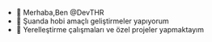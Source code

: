 - 👋 Merhaba,Ben @DevTHR
- 🌱 Şuanda hobi amaçlı geliştirmeler yapıyorum
- 💞️ Yerelleştirme çalışmaları ve özel projeler yapmaktayım

<!---
DevTHR/DevTHR is a ✨ special ✨ repository because its `README.md` (this file) appears on your GitHub profile.
You can click the Preview link to take a look at your changes.
--->
